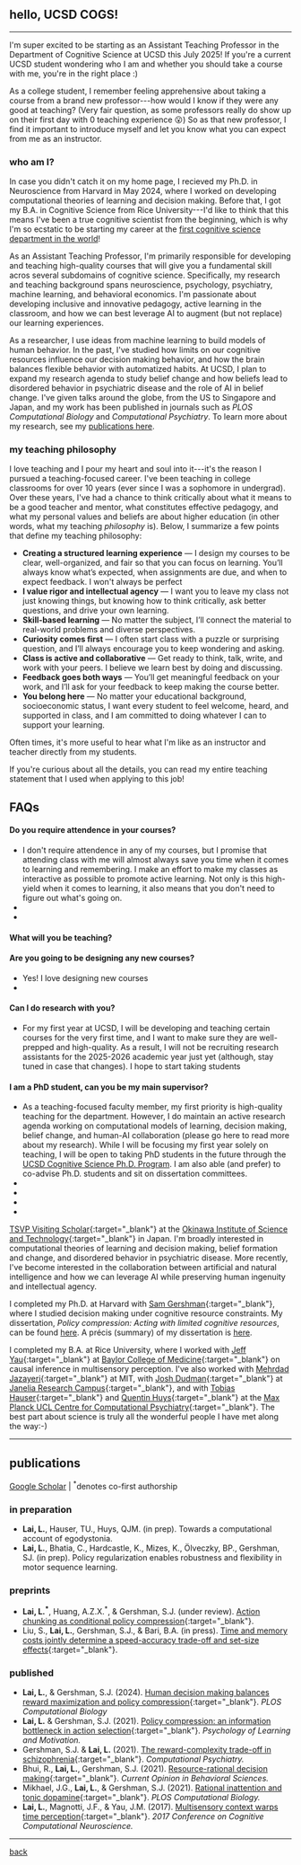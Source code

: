 ## hello, UCSD COGS! 
***
I'm super excited to be starting as an Assistant Teaching Professor in the Department of Cognitive Science at UCSD this July 2025! If you're a current UCSD student wondering who I am and whether you should take a course with me, you're in the right place :) 

As a college student, I remember feeling apprehensive about taking a course from a brand new professor---how would I know if they were any good at teaching? (Very fair question, as some professors really do show up on their first day with 0 teaching experience 😮) So as that new professor, I find it important to introduce myself and let you know what you can expect from me as an instructor.

### who am I?
In case you didn't catch it on my home page, I recieved my Ph.D. in Neuroscience from Harvard in May 2024, where I worked on developing computational theories of learning and decision making. Before that, I got my B.A. in Cognitive Science from Rice University---I'd like to think that this means I've been a true cognitive scientist from the beginning, which is why I'm so ecstatic to be starting my career at the [first cognitive science department in the world](https://cogsci.ucsd.edu/about/dept-history.html)! 

As an Assistant Teaching Professor, I'm primarily responsible for developing and teaching high-quality courses that will give you a fundamental skill acros several subdomains of cognitive science. Specifically, my research and teaching background spans neuroscience, psychology, psychiatry, machine learning, and behavioral economics. I'm passionate about developing inclusive and innovative pedagogy, active learning in the classroom, and how we can best leverage AI to augment (but not replace) our learning experiences. 

As a researcher, I use ideas from machine learning to build models of human behavior. In the past, I've studied how limits on our cognitive resources influence our decision making behavior, and how the brain balances flexible behavior with automatized habits. At UCSD, I plan to expand my research agenda to study belief change and how beliefs lead to disordered behavior in psychiatric disease and the role of AI in belief change.  I've given talks around the globe, from the US to Singapore and Japan, and my work has been published in journals such as _PLOS Computational Biology_ and _Computational Psychiatry_. To learn more about my research, see my [publications here](https://lucylai.com/research.html).

### my teaching philosophy
I love teaching and I pour my heart and soul into it---it's the reason I pursued a teaching-focused career. I've been teaching in college classrooms for over 10 years (ever since I was a sophomore in undergrad). Over these years, I've had a chance to think critically about what it means to be a good teacher and mentor, what constitutes effective pedagogy, and what my personal values and beliefs are about higher education (in other words, what my teaching _philosophy_ is). Below, I summarize a few points that define my teaching philosophy:

- **Creating a structured learning experience** — I design my courses to be clear, well-organized, and fair so that you can focus on learning. You’ll always know what’s expected, when assignments are due, and when to expect feedback. I won't always be perfect 
- **I value rigor and intellectual agency** — I want you to leave my class not just knowing things, but knowing how to think critically, ask better questions, and drive your own learning.
- **Skill-based learning** — No matter the subject, I’ll connect the material to real-world problems and diverse perspectives.
- **Curiosity comes first** — I often start class with a puzzle or surprising question, and I’ll always encourage you to keep wondering and asking.
- **Class is active and collaborative** — Get ready to think, talk, write, and work with your peers. I believe we learn best by doing and discussing.
- **Feedback goes both ways** — You’ll get meaningful feedback on your work, and I’ll ask for your feedback to keep making the course better.
- **You belong here** — No matter your educational background, socioeconomic status, I want every student to feel welcome, heard, and supported in class, and I am committed to doing whatever I can to support your learning.
  
Often times, it's more useful to hear what I'm like as an instructor and teacher directly from my students. 

If you're curious about all the details, you can read my entire teaching statement that I used when applying to this job!



## FAQs
#### Do you require attendence in your courses? 
- I don't require attendence in any of my courses, but I promise that attending class with me will almost always save you time when it comes to learning and remembering. I make an effort to make my classes as interactive as possible to promote active learning. Not only is this high-yield when it comes to learning, it also means that you don't need to figure out what's going on.
- 
- 
#### What will you be teaching? 

#### Are you going to be designing any new courses? 
- Yes! I love designing new courses
- 
#### Can I do research with you?
- For my first year at UCSD, I will be developing and teaching certain courses for the very first time, and I want to make sure they are well-prepped and high-quality. As a result, I will not be recruiting research assistants for the 2025-2026 academic year just yet (although, stay tuned in case that changes). I hope to start taking students
#### I am a PhD student, can you be my main supervisor?
- As a teaching-focused faculty member, my first priority is high-quality teaching for the department. However, I do maintain an active research agenda working on computational models of learning, decision making, belief change, and human-AI collaboration (please go here to read more about my research). While I will be focusing my first year solely on teaching, I will be open to taking PhD students in the future through the [UCSD Cognitive Science Ph.D. Program](https://cogsci.ucsd.edu/graduates/phd-program/index.html). I am also able (and prefer) to co-advise Ph.D. students and sit on dissertation committees. 
- 
-   
- 
- 
[TSVP Visiting Scholar](https://groups.oist.jp/tsvp){:target="_blank"} at the [Okinawa Institute of Science and Technology](https://oist.jp){:target="_blank"} in Japan. I'm broadly interested in computational theories of learning and decision making, belief formation and change, and disordered behavior in psychiatric disease. More recently, I've become interested in the collaboration between artificial and natural intelligence and how we can leverage AI while preserving human ingenuity and intellectual agency.

I completed my Ph.D. at Harvard with [Sam Gershman](http://gershmanlab.com/index.html){:target="_blank"}, where I studied decision making under cognitive resource constraints. My dissertation, _Policy compression: Acting with limited cognitive resources_, can be found <a href="https://dash.harvard.edu/handle/1/37378979" target="_blank">here</a>. A précis (summary) of my dissertation is <a href="https://lucylai.com/files/lai_precis.pdf" target="_blank">here</a>.

I completed my B.A. at Rice University, where I worked with [Jeff Yau](http://yaulab.com/){:target="_blank"} at [Baylor College of Medicine](http://www.bcm.edu/){:target="_blank"} on causal inference in multisensory perception. I've also worked with [Mehrdad Jazayeri](https://mcgovern.mit.edu/principal-investigators/mehrdad-jazayeri){:target="_blank"} at MIT, with [Josh Dudman](https://www.dudmanlab.org){:target="_blank"} at [Janelia Research Campus](https://www.janelia.org){:target="_blank"}, and with [Tobias Hauser](https://devcompsy.org/){:target="_blank"} and [Quentin Huys](https://acplab.org/){:target="_blank"} at the [Max Planck UCL Centre for Computational Psychiatry](https://www.mps-ucl-centre.mpg.de/){:target="_blank"}. The best part about science is truly all the wonderful people I have met along the way:-)

***
## publications
[Google Scholar](https://scholar.google.com/citations?user=TEpclyYAAAAJ&hl=en) | <sup>*</sup>denotes co-first authorship

### in preparation
- **Lai, L.**, Hauser, TU., Huys, QJM. (in prep). Towards a computational account of egodystonia.
- **Lai, L.**, Bhatia, C., Hardcastle, K., Mizes, K., Ölveczky, BP., Gershman, SJ. (in prep). Policy regularization enables robustness and flexibility in motor sequence learning.

### preprints 
- **Lai, L.<sup>*</sup>**, Huang, A.Z.X.<sup>*</sup>, & Gershman, S.J. (under review). [Action chunking as conditional policy compression](https://psyarxiv.com/z8yrv){:target="_blank"}.
- Liu, S., **Lai, L.**, Gershman, S.J., & Bari, B.A. (in press). [Time and memory costs jointly determine a speed-accuracy trade-off and set-size effects](./pubs/liu2025.pdf){:target="_blank"}.
  
### published
- **Lai, L.**, & Gershman, S.J. (2024). [Human decision making balances reward maximization and policy compression](./pubs/LaiGershman2024.pdf){:target="_blank"}. _PLOS Computational Biology_
- **Lai, L.** & Gershman, S.J. (2021). [Policy compression: an information bottleneck in action selection](./pubs/LaiGershman2021.pdf){:target="_blank"}. _Psychology of Learning and Motivation._
- Gershman, S.J. & **Lai, L.** (2021). [The reward-complexity trade-off in schizophrenia](./pubs/GershmanLai2021.pdf){:target="_blank"}. _Computational Psychiatry._
- Bhui, R., **Lai, L.**, Gershman, S.J. (2021). [Resource-rational decision making](./pubs/BhuiLaiGershman2021.pdf){:target="_blank"}. _Current Opinion in Behavioral Sciences._
- Mikhael, J.G., **Lai, L.**, & Gershman, S.J. (2021). [Rational inattention and tonic dopamine](./pubs/MikhaelLaiGershman2021.pdf){:target="_blank"}. _PLOS Computational Biology._
- **Lai, L.**, Magnotti, J.F., & Yau, J.M. (2017). [Multisensory context warps time perception](./pubs/LaiMagnottiYau2017.pdf){:target="_blank"}. _2017 Conference on Cognitive Computational Neuroscience._

***
[back](./)
